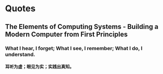 # Quotes
## The Elements of Computing Systems - Building a Modern Computer from First Principles
### What I hear, I forget; What I see, I remember; What I do, I understand.
#### 耳听为虚；眼见为实；实践出真知。
